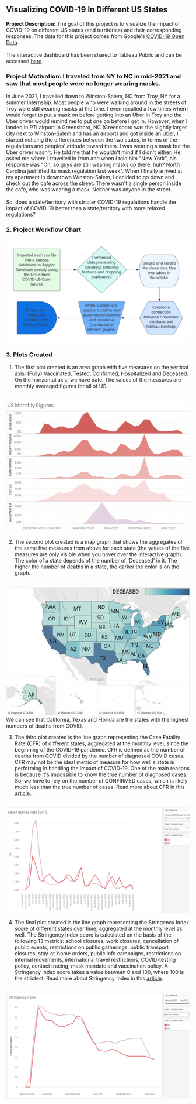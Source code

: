 ## Visualizing COVID-19 In Different US States

**Project Description:** The goal of this project is to visualize the impact of COVID-19 on different US states (and territories) and their corresponding responses. The data for this project comes from Google's <a href="https://health.google.com/covid-19/open-data/raw-data">COVID-19 Open Data</a>. 
<br><br>
The interactive dashboard has been shared to Tableau Public and can be accessed <a href="https://public.tableau.com/app/profile/nay.zaw.aung.win/viz/Covid-19InDifferentUSStates/COVIDDASHBOARD?publish=yes">here</a>.

### Project Motivation: I traveled from NY to NC in mid-2021 and saw that most people were no longer wearing masks.
In June 2021, I travelled down to Winston-Salem, NC from Troy, NY for a summer internship. Most people who were walking around in the streets of Troy were still wearing masks at the time. I even recalled a few times when I would forget to put a mask on before getting into an Uber in Troy and the Uber driver would remind me to put one on before I get in. However, when I landed in PTI airport in Greensboro, NC (Greensboro was the slightly larger city next to Winston-Salem and has an airport) and got inside an Uber, I started noticing the differences between the two states, in terms of the regulations and peoples' attitude toward them. I was wearing a mask but the Uber driver wasn't. He told me that he wouldn't mind if I didn't either. He asked me where I travelled in from and when I told him "New York", his response was "Oh, so guys are still wearing masks up there, huh? North Carolina just lifted its mask regulation last week". When I finally arrived at my apartment in downtown Winston-Salem, I decided to go down and check out the cafe across the street. There wasn't a single person inside the cafe, who was wearing a mask. Neither was anyone in the street.
<br><br>
So, does a state/territory with stricter COVID-19 regulations handle the impact of COVID-19 better than a state/territory with more relaxed regulations?

### 2. Project Workflow Chart
<img src="images/COVID_USstates_VizProj.png?raw=true"/>

### 3. Plots Created

1. The first plot created is an area graph with five measures on the vertical axis: (Fully) Vaccinated, Tested, Confirmed, Hospitalized and Deceased. On the horizontal axis, we have date. The values of the measures are monthly averaged figures for all of US. 
<br><br>
<img src="images/CovidProj_USOverallFigures.png?raw=true"/>

2. The second plot created is a map graph that shows the aggregates of the same five measures from above for each state (the values of the five measures are only visible when you hover over the interactive graph). The color of a state depends of the number of 'Deceased' in it. The higher the number of deaths in a state, the darker the color is on the graph.
<br><br>
<img src="images/CovidProj_StatesMapGraph.png?raw=true"/>
We can see that California, Texas and Florida are the states with the highest numbers of deaths from COVID.

3. The third plot created is the line graph representing the Case Fatality Rate (CFR) of different states, aggregated at the monthly level, since the beginning of the COVID-19 pandemic. CFR is defined as the number of deaths from COVID divided by the number of diagnosed COVID cases. CFR may not be the ideal metric of measure for how well a state is performing in handling the impact of COVID-19. One of the main reasons is because it's impossible to know the true number of diagnosed cases. So, we have to rely on the number of CONFIRMED cases, which is likely much less than the true number of cases. Read more about CFR in this <a href="https://ourworldindata.org/mortality-risk-covid">article</a>. 
<br><br>
<img src="images/CovidProj_StatesCFR.png?raw=true"/>

4. The final plot created is the line graph representing the Stringency Index score of different states over time, aggregated at the monthly level as well. The Stringency Index score is calculated on the basis of the following 13 metrics: school closures, work closures, cancellation of public events, restrictions on public gatherings, public transport closures, stay-at-home orders, public info campaigns, restrictions on internal movements, international travel restrictions, COVID-testing policy, contact tracing, mask mandate and vaccination policy. A Stringency Index score takes a value between 0 and 100, where 100 is the strictest. Read more about Stringency Index in this <a href="https://ourworldindata.org/covid-stringency-index#:~:text=The%20stringency%20index%20is%20a,100%20(100%20%3D%20strictest).&text=Response%20Tracker).,529%E2%80%93538%20(2021).">article</a>.
<br><br>
<img src="images/CovidProj_StatesStingIndex.png?raw=true"/>
